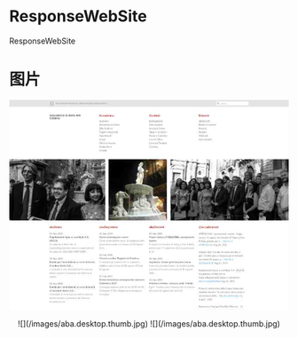 # ResponseWebSite
ResponseWebSite

# 图片
![](/images/aba.desktop.thumb.jpg)
<center class="half">
    ![](/images/aba.desktop.thumb.jpg)
    ![](/images/aba.desktop.thumb.jpg)
</center>